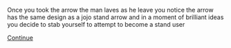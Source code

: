 Once you took the arrow the man laves as he leave you notice the arrow has the same design as a jojo stand arrow and in a moment of brilliant ideas you decide to stab yourself to attempt to become a stand user

[Continue](wakeup2.md)